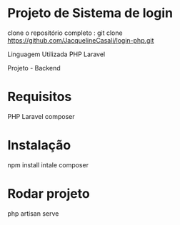 # Projeto de Sistema de login

clone o repositório completo : git clone https://github.com/JacquelineCasali/login-php.git

Linguagem Utilizada
PHP Laravel

Projeto - Backend

# Requisitos

PHP
Laravel
composer

# Instalação

npm install
intale composer

# Rodar projeto

php artisan serve
